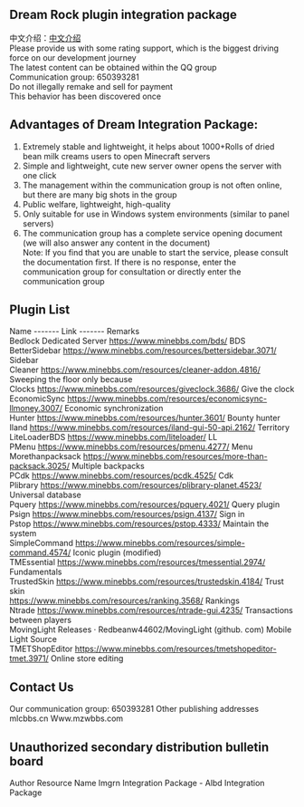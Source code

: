 ## Dream Rock plugin integration package
中文介绍：[中文介绍](./README.md)<br>
Please provide us with some rating support, which is the biggest driving force on our development journey<br>
The latest content can be obtained within the QQ group<br>
Communication group: 650393281<br>
Do not illegally remake and sell for payment<br>
This behavior has been discovered once<br>
## Advantages of Dream Integration Package:
1. Extremely stable and lightweight, it helps about 1000+Rolls of dried bean milk creams users to open Minecraft servers<br>
2. Simple and lightweight, cute new server owner opens the server with one click<br>
3. The management within the communication group is not often online, but there are many big shots in the group<br>
4. Public welfare, lightweight, high-quality<br>
5. Only suitable for use in Windows system environments (similar to panel servers)<br>
6. The communication group has a complete service opening document (we will also answer any content in the document)<br>
Note: If you find that you are unable to start the service, please consult the documentation first. If there is no response, enter the communication group for consultation or directly enter the communication group<br>
## Plugin List
Name ------- Link ------- Remarks<br>
Bedlock Dedicated Server https://www.minebbs.com/bds/ BDS<br>
BetterSidebar https://www.minebbs.com/resources/bettersidebar.3071/ Sidebar<br>
Cleaner https://www.minebbs.com/resources/cleaner-addon.4816/ Sweeping the floor only because<br>
Clocks https://www.minebbs.com/resources/giveclock.3686/ Give the clock<br>
EconomicSync https://www.minebbs.com/resources/economicsync-llmoney.3007/ Economic synchronization<br>
Hunter https://www.minebbs.com/resources/hunter.3601/ Bounty hunter<br>
Iland https://www.minebbs.com/resources/iland-gui-50-api.2162/ Territory<br>
LiteLoaderBDS https://www.minebbs.com/liteloader/ LL<br>
PMenu https://www.minebbs.com/resources/pmenu.4277/ Menu<br>
Morethanpacksack https://www.minebbs.com/resources/more-than-packsack.3025/ Multiple backpacks<br>
PCdk https://www.minebbs.com/resources/pcdk.4525/ Cdk<br>
Plibrary https://www.minebbs.com/resources/plibrary-planet.4523/ Universal database<br>
Pquery https://www.minebbs.com/resources/pquery.4021/ Query plugin<br>
Psign https://www.minebbs.com/resources/psign.4137/ Sign in<br>
Pstop https://www.minebbs.com/resources/pstop.4333/ Maintain the system<br>
SimpleCommand https://www.minebbs.com/resources/simple-command.4574/ Iconic plugin (modified)<br>
TMEssential https://www.minebbs.com/resources/tmessential.2974/ Fundamentals<br>
TrustedSkin https://www.minebbs.com/resources/trustedskin.4184/ Trust skin<br>
https://www.minebbs.com/resources/ranking.3568/ Rankings<br>
Ntrade https://www.minebbs.com/resources/ntrade-gui.4235/ Transactions between players<br>
MovingLight Releases · Redbeanw44602/MovingLight (github. com) Mobile Light Source<br>
TMETShopEditor https://www.minebbs.com/resources/tmetshopeditor-tmet.3971/ Online store editing<br>
## Contact Us
Our communication group: 650393281
Other publishing addresses mlcbbs.cn
Www.mzwbbs.com
## Unauthorized secondary distribution bulletin board
Author Resource Name
Imgrn Integration Package - Albd Integration Package
